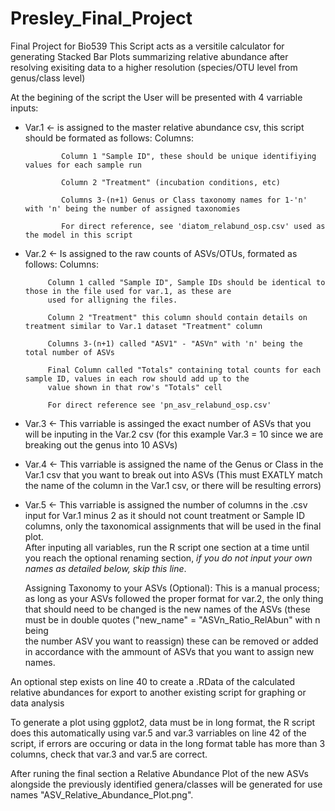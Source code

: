 # Presley_Final_Project
Final Project for Bio539
This Script acts as a versitile calculator for generating Stacked Bar Plots summarizing relative abundance after resolving 
exisiting data to a higher resolution (species/OTU level from genus/class level)

At the begining of the script the User will be presented with 4 varriable inputs: 
  - Var.1 <- is assigned to the master relative abundance csv, this script should be formated as follows: 
          Columns: 
    
                Column 1 "Sample ID", these should be unique identifiying values for each sample run  
     
                Column 2 "Treatment" (incubation conditions, etc)
    
                Columns 3-(n+1) Genus or Class taxonomy names for 1-'n' with 'n' being the number of assigned taxonomies
    
                For direct reference, see 'diatom_relabund_osp.csv' used as the model in this script
 
 - Var.2 <- Is assigned to the raw counts of ASVs/OTUs, formated as follows: 
          Columns: 
      
            Column 1 called "Sample ID", Sample IDs should be identical to those in the file used for var.1, as these are        
            used for alligning the files. 
      
            Column 2 "Treatment" this column should contain details on treatment similar to Var.1 dataset "Treatment" column
      
            Columns 3-(n+1) called "ASV1" - "ASVn" with 'n' being the total number of ASVs 
      
            Final Column called "Totals" containing total counts for each sample ID, values in each row should add up to the       
            value shown in that row's "Totals" cell 
      
            For direct reference see 'pn_asv_relabund_osp.csv' 
   
  - Var.3 <- This varriable is assinged the exact number of ASVs that you will be inputing in the Var.2 csv 
              (for this example Var.3 = 10 since we are breaking out the genus into 10 ASVs) 
              
  - Var.4 <- This varriable is assigned the name of the Genus or Class in the Var.1 csv that you want to break out into ASVs
             (This must EXATLY match the name of the column in the Var.1 csv, or there will be resulting errors) 
  - Var.5 <- This varriable is assigned the number of columns in the .csv input for Var.1 minus 2 as it should not count 
             treatment or Sample ID columns, only the taxonomical assignments that will be used in the final plot.  
After inputing all variables, run the R script one section at a time until you reach the optional renaming section, *if you do 
not input your own names as detailed below, skip this line*. 

      Assigning Taxonomy to your ASVs (Optional): 
      This is a manual process; as long as your ASVs followed the proper format for var.2, the only thing that should need to 
      be changed is the new names of the ASVs (these must be in double quotes ("new_name" = "ASVn_Ratio_RelAbun" with n being                     
      the number ASV you want to reassign) these can be removed or added in accordance with the ammount of ASVs that you want 
      to assign new names. 

An optional step exists on line 40 to create a .RData of the calculated relative abundances for export to another existing 
script for graphing or data analysis 

To generate a plot using ggplot2, data must be in long format, the R script does this automatically using var.5 and var.3 
varriables on line 42 of the script, if errors are occuring or data in the long format table has more than 3 columns, check 
that var.3 and var.5 are correct. 

After runing the final section a Relative Abundance Plot of the new ASVs alongside the previously identified genera/classes 
will be generated for use names "ASV_Relative_Abundance_Plot.png". 
